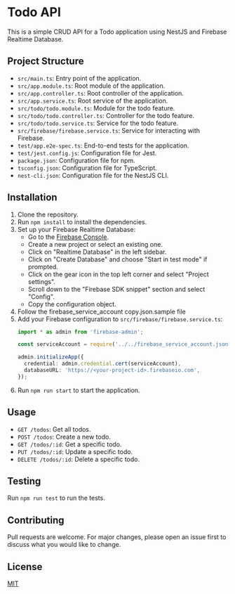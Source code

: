 # Todo API

This is a simple CRUD API for a Todo application using NestJS and Firebase Realtime Database.

## Project Structure

- `src/main.ts`: Entry point of the application.
- `src/app.module.ts`: Root module of the application.
- `src/app.controller.ts`: Root controller of the application.
- `src/app.service.ts`: Root service of the application.
- `src/todo/todo.module.ts`: Module for the todo feature.
- `src/todo/todo.controller.ts`: Controller for the todo feature.
- `src/todo/todo.service.ts`: Service for the todo feature.
- `src/firebase/firebase.service.ts`: Service for interacting with Firebase.
- `test/app.e2e-spec.ts`: End-to-end tests for the application.
- `test/jest.config.js`: Configuration file for Jest.
- `package.json`: Configuration file for npm.
- `tsconfig.json`: Configuration file for TypeScript.
- `nest-cli.json`: Configuration file for the NestJS CLI.

## Installation

1. Clone the repository.
2. Run `npm install` to install the dependencies.
3. Set up your Firebase Realtime Database:
   - Go to the [Firebase Console](https://console.firebase.google.com/).
   - Create a new project or select an existing one.
   - Click on "Realtime Database" in the left sidebar.
   - Click on "Create Database" and choose "Start in test mode" if prompted.
   - Click on the gear icon in the top left corner and select "Project settings".
   - Scroll down to the "Firebase SDK snippet" section and select "Config".
   - Copy the configuration object.
4. Follow the firebase_service_account copy.json.sample file
5. Add your Firebase configuration to `src/firebase/firebase.service.ts`:
   ```typescript
   import * as admin from 'firebase-admin';

   const serviceAccount = require('../../firebase_service_account.json');

   admin.initializeApp({
     credential: admin.credential.cert(serviceAccount),
     databaseURL: 'https://<your-project-id>.firebaseio.com',
   });
   ```
6. Run `npm run start` to start the application.

## Usage

- `GET /todos`: Get all todos.
- `POST /todos`: Create a new todo.
- `GET /todos/:id`: Get a specific todo.
- `PUT /todos/:id`: Update a specific todo.
- `DELETE /todos/:id`: Delete a specific todo.

## Testing

Run `npm run test` to run the tests.

## Contributing

Pull requests are welcome. For major changes, please open an issue first to discuss what you would like to change.

## License

[MIT](https://choosealicense.com/licenses/mit/)